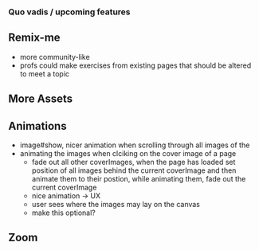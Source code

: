 ### Quo vadis / upcoming features

## Remix-me
- more community-like
- profs could make exercises from existing pages that should be altered to meet a topic

## More Assets

## Animations
- image#show, nicer animation when scrolling through all images of the 
- animating the images when clciking on the cover image of a page
  - fade out all other coverImages, when the page has loaded set position of all images behind the current coverImage and then animate them to their postion, while animating them, fade out the current coverImage
  - nice animation -> UX
  - user sees where the images may lay on the canvas
  - make this optional?
  
## Zoom